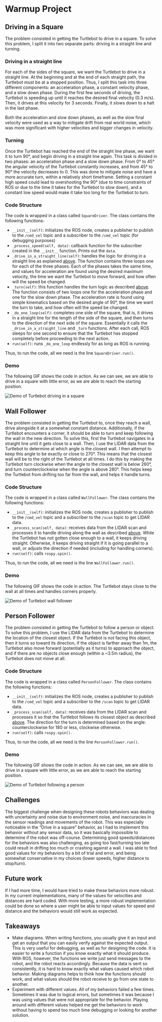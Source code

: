# Warmup Project

## Driving in a Square

The problem consisted in getting the Turtlebot to drive in a square. To solve
this problem, I split it into two separate parts: driving in a straight line and
turning.

### Driving in a straight line

For each of the sides of the square, we want the Turtlebot to drive in a 
straight line. At the beginning and at the end of each straight path, the
Turtlebot must be at a stopped position. Thus, I split this task into three
different components: an acceleration phase, a constant velocity phase, and
a slow down phase. 
During the first few seconds of driving, the Turtlebot is
speeding up until it reaches the desired final velocity (0.3 m/s). Then, it
drives at this velocity for 3 seconds. Finally, it slows down to a halt in the
last phase. 

Both the acceleration and slow down phases, as well as the slow final velocity
were used as a way to mitigate drift from real world noise, which was more 
significant with higher velocities and bigger changes in velocity.

### Turning

Once the Turtlebot has reached the end of the straight line phase, we want it to
turn 90°, and begin driving in a straight line again. This task is 
divided in two phases: an acceleration phase and a slow down phase. From 0° to 
45° the angular velocity of the Turtlebot constantly increases, and from 45° to
90° the velocity decreases to 0. This was done to mitigate noise and have a more 
accurate turn, within a relatively short timeframe. Setting a constant high 
speed could lead to overshooting the 90° (due to time constraints of ROS
or due to the time it takes for the Turtlebot to slow down), and a constant low 
speed would make it take too long for the Turtlebot to turn. 


### Code Structure

The code is wrapped in a class called `SquareDriver`. The class contains the 
following functions:

- `__init__(self)`: initializes the ROS node, creates a publisher to publish to
the `/cmd_vel` topic and a subscriber to the `/cmd_vel` topic (for debugging 
purposes)
- `_process_speed(self, data)`: callback function for the subscriber created in
the `__init__` function. Prints out the `data`.
- `_drive_in_a_straight_line(self)`: handles the logic for driving in a straight 
line as explained [above](###driving-in-a-straight-line). The function contains
three loops one for each of the three phases. Each of the phases takes the same 
time, and values for acceleration are found using the desired maximum velocity,
the time we want the Turtlebot to move forward, and how often will the speed be
changed.
- `_turn(self)`: this function handles the turn logic as described
[above](###turning). The function consists of two loops one for the acceleration
phase and one for the slow down phase. The acceleration rate is found using 
simple kinematics based on the desired angle of 90°, the time we want the turn 
to take, and how often will the speed be changed.
- `_do_one_loop(self)`: completes one side of the square, that is, it drives in
a straight line for the length of the side of the square, and then turns to the
direction of the next side of the square. Essentially it calls the 
`_drive_in_a_straight_line` and `_turn` functions. After each call, ROS sleeps 
for one second to ensure that the Turtlebot has stopped completely before 
proceeding to the next action.
- `run(self)`: runs `_do_one_loop` endlessly for as long as ROS is running.

Thus, to run the code, all we need is the line `SquareDriver.run()`.

### Demo

The following GIF shows the code in action. As we can see, we are able to drive
in a square with little error, as we are able to reach the starting position.

![Demo of Turtlebot driving in a square](assets/drive_in_a_square.gif)

## Wall Follower


The problem consisted in getting the Turtlebot to, once they reach a wall, drive
alongside it at a somewhat constant distance. Additionally, if the Turtlebot 
encounters a corner, it should be able to turn and keep following the wall in
the new direction. To solve this, first the Turtlebot navigates in a straight 
line until it gets close to a wall. Then, I use the LIDAR data from the 
Turtlebot to determine at which angle is the closest wall. I then attempt to 
keep this angle to be exactly or close to 270°. This means that the closest wall
will be to the right of the Turtlebot at all times. I do this by making the 
Turtlebot turn clockwise when the angle to the closest wall is below 260°, and 
turn counterclockwise when the angle is above 280°. This helps keep the 
Turtlebot from drifting too far from the wall, and helps it handle turns.

### Code Structure

The code is wrapped in a class called `WallFollower`. The class contains the 
following functions:

- `__init__(self)`: initializes the ROS node, creates a publisher to publish to
the `/cmd_vel` topic and a subscriber to the `/scan` topic to get LIDAR data.
- `_process_scan(self, data)`: receives data from the LIDAR scan and processes
it to handle driving along the wall as described [above](##wall-follower). While 
the Turtlebot has not gotten close enough to a wall, it keeps driving straight. 
Otherwise, it keeps driving straight if it is going parallel to a wall, or 
adjusts the direction if needed (including for handling corners).
- `run(self)`: calls `rospy.spin()`.

Thus, to run the code, all we need is the line `WallFollower.run()`.

### Demo

The following GIF shows the code in action. The Turtlebot stays close to the 
wall at all times and handles corners properly.

![Demo of Turtlebot wall follower](assets/wall_follower.gif)


## Person Follower


The problem consisted in getting the Turtlebot to follow a person or object. To 
solve this problem, I use the LIDAR data from the Turtlebot to determine the 
location of the closest object. If the Turtlebot is not facing this object, then
it turns so toward its direction, if the object is farther away than 1m, the 
Turtlebot also move forward (potentially as it turns) to approach the object, 
and if there are no objects close enough (within a ~3.5m radius), the Turtlebot 
does not move at all.


### Code Structure

The code is wrapped in a class called `PersonFollower`. The class contains the 
following functions:

- `__init__(self)`: initializes the ROS node, creates a publisher to publish to
the `/cmd_vel` topic and a subscriber to the `/scan` topic to get LIDAR data.
- `_process_scan(self, data)`: receives data from the LIDAR scan and processes 
it so that the Turtlebot follows its closest object as described
[above](##person-follower). The direction for the turn is determined based on 
the angle: counterclockwise for 180 or less, clockwise otherwise.
- `run(self)`: calls `rospy.spin()`.

Thus, to run the code, all we need is the line `PersonFollower.run()`.

### Demo

The following GIF shows the code in action. As we can see, we are able to drive
in a square with little error, as we are able to reach the starting position.

![Demo of Turtlebot following a person](assets/person_follower.gif)


## Challenges

The biggest challenge when designing these robots behaviors was dealing with
uncertainty and noise due to environment noise, and inaccuracies in the sensor
readings and movements of the robot. This was especially noticeable in the 
“Drive in a square” behavior, as I had to implement this behavior without any 
sensor data, so it was basically impossible to determine if the robot was
off-course. Determining good speeds/distances for the behaviors was also 
challenging, as going too fast/turning too late could result in drifting too 
much or crashing against a wall. I was able to find good values for my behaviors
by a bit of trial and error, and being somewhat conservative in my choices 
(lower speeds, higher distance to stop/turn). 


## Future work

If I had more time, I would have tried to make these behaviors more robust. In
my current implementations, many of the values for velocities and distances are 
hard coded. With more testing, a more robust implementation could be done so 
where a user might be able to input values for speed and distance and the 
behaviors would still work as expected.

## Takeaways

- Make diagrams. When writing functions, you usually give it an input and get
an output that you can easily verify against the expected output. This is very
useful for debugging, as well as for designing the code. It is easier to write
a function if you know exactly what it should produce. With ROS, however, 
the functions we write just send messages to the robot, and the robot reacts 
accordingly. Because the data is sent so consistently, it is hard to know 
exactly what values caused which robot behavior. Making diagrams helps to think
how the functions should work, and what values should the robot receive to go
from one state to another.
- Experiment with different values. All of my behaviors failed a few 
times. Sometimes it was due to logical errors, but sometimes it was because I 
was using values that were not appropriate for the behavior. Playing around with
different values helped me get the behaviors to work without having to spend 
too much time debugging or looking for another solution.
